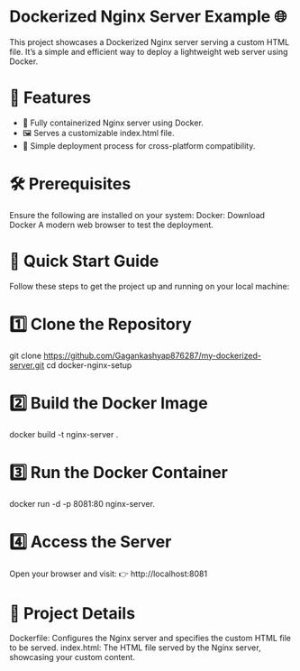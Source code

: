 # Dockerized Nginx Server Example 🌐
This project showcases a Dockerized Nginx server serving a custom HTML file. It’s a simple and efficient way to deploy a lightweight web server using Docker.
# 🎯 Features
- 🚀 Fully containerized Nginx server using Docker.
- 🖼️ Serves a customizable index.html file.
- 🔄 Simple deployment process for cross-platform compatibility.
# 🛠️ Prerequisites
Ensure the following are installed on your system:
Docker: Download Docker
A modern web browser to test the deployment.
# 🚀 Quick Start Guide
Follow these steps to get the project up and running on your local machine:
# 1️⃣ Clone the Repository
git clone https://github.com/Gagankashyap876287/my-dockerized-server.git
cd docker-nginx-setup
# 2️⃣ Build the Docker Image
docker build -t nginx-server .
# 3️⃣ Run the Docker Container
docker run -d -p 8081:80 nginx-server.
# 4️⃣ Access the Server
Open your browser and visit:
👉 http://localhost:8081
# 📂 Project Details
Dockerfile: Configures the Nginx server and specifies the custom HTML file to be served.
index.html: The HTML file served by the Nginx server, showcasing your custom content.

